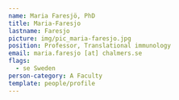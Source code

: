 ```yaml
---
name: Maria Faresjö, PhD
title: Maria-Faresjo
lastname: Faresjo
picture: img/pic_maria-faresjo.jpg
position: Professor, Translational immunology
email: maria.faresjo [at] chalmers.se
flags:
  - se Sweden
person-category: A Faculty
template: people/profile
---
```

